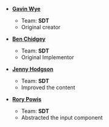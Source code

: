 * **[Gavin Wye](https://hmrcdigital.slack.com/team/gavin.wye)**

  * Team: **SDT**
  * Original creator

* **[Ben Chidgey](https://hmrcdigital.slack.com/team/ben.chidgey)**

  * Team: **SDT**
  * Original Implementor

* **[Jenny Hodgson](https://hmrcdigital.slack.com/team/jenny.hodgson)**

  * Team: **SDT**
  * Improved the content

* **[Rory Powis](https://hmrcdigital.slack.com/team/rory.powis)**

  * Team: **SDT**
  * Abstracted the input component
